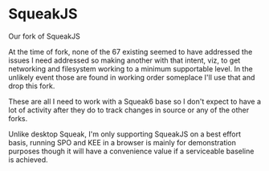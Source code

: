 # SqueakJS
Our fork of SqueakJS

At the time of fork, none of the 67 existing seemed to have addressed the issues I need addressed so 
making another with that intent, viz, to get networking and filesystem working to a minimum supportable 
level. In the unlikely event those are found in working order someplace I'll use that and drop this fork.

These are all I need to work with a Squeak6 base so I don't expect to have a lot of activity after they do
to track changes in source or any of the other forks.

Unlike desktop Squeak, I'm only supporting SqueakJS on a best effort basis, running SPO and KEE in a browser
is mainly for demonstration purposes though it will have a convenience value if a serviceable baseline is 
achieved.

